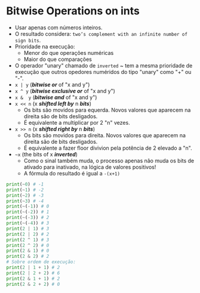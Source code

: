 # Bitwise Operations on ints

- Usar apenas com números inteiros.
- O resultado considera: `two’s complement with an infinite number of sign bits`.
- Prioridade na execução:
    - Menor do que operações numéricas
    - Maior do que comparações
- O operador "unary" chamado de `inverted` ~ tem a mesma prioridade de execução que outros opedores numéridos do tipo "unary" como "+" ou "-".
- `x | y` (***bitwise or*** of "x and y")
- `x ^ y` (***bitwise exclusive or*** of "x and y")
- `x &  y` (***bitwise and*** of "x and y")
- `x << n` (x ***shifted left by*** n ***bits***)
    - Os bits são movidos para equerda. Novos valores que aparecem na direita são de bits desligados.
    - É equivalente a multiplicar por 2 "n" vezes.
- `x >> n` (x ***shifted right by*** n ***bits***)
    - Os bits são movidos para direita. Novos valores que aparecem na direita são de bits desligados.
    - É equivalente a fazer floor divivion pela potência de 2 elevado a "n".
- `~x` (the bits of x ***inverted***)
    - Como o sinal também muda, o processo apenas não muda os bits de ativado para inativado, na lógica de valores positivos!
    - A fórmula do resultado é igual a `-(x+1)`
```python
print(~0) # -1
print(~1) # -2
print(~2) # -3
print(~3) # -4
print(~(-1)) # 0
print(~(-2)) # 1
print(~(-3)) # 2
print(~(-4)) # 3
print(2 | 1) # 3
print(2 | 2) # 2
print(2 ^ 1) # 3
print(2 ^ 2) # 0
print(2 & 1) # 0
print(2 & 2) # 2
# Sobre ordem de execução:
print(2 | 1 + 1) # 2
print(2 | 2 + 2) # 6
print(2 & 1 + 1) # 2
print(2 & 2 + 2) # 0
```